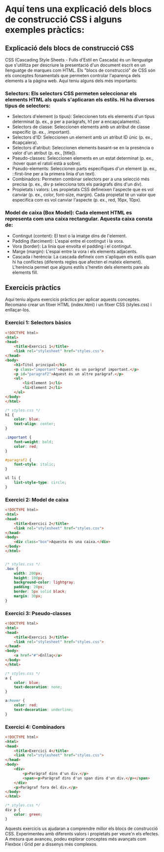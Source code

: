 # Aquí tens una explicació dels blocs de construcció CSS i alguns exemples pràctics:

## Explicació dels blocs de construcció CSS

CSS (Cascading Style Sheets - Fulls d'Estil en Cascada) és un llenguatge que s'utilitza per descriure la presentació d'un document escrit en un llenguatge de marques com HTML. 
Els "blocs de construcció" de CSS són els conceptes fonamentals que permeten controlar l'aparença dels elements a la pàgina web. Aquí teniu alguns dels més importants:

### Selectors: Els selectors CSS permeten seleccionar els elements HTML als quals s'aplicaran els estils. Hi ha diversos tipus de selectors:

- Selectors d'element (o tipus): Seleccionen tots els elements d'un tipus determinat (p. ex., p per a paràgrafs, h1 per a encapçalaments).
- Selectors de classe: Seleccionen elements amb un atribut de classe específic (p. ex., .important).
- Selectors d'ID: Seleccionen un element amb un atribut ID únic (p. ex., #capçalera).
- Selectors d'atribut: Seleccionen elements basant-se en la presència o valor d'un atribut (p. ex., [title]).
- Pseudo-classes: Seleccionen elements en un estat determinat (p. ex., :hover quan el ratolí està a sobre).
- Pseudo-elements: Seleccionen parts específiques d'un element (p. ex., ::first-line per a la primera línia d'un text).
- Combinadors: Permeten combinar selectors per a una selecció més precisa (p. ex., div p selecciona tots els paràgrafs dins d'un div).
- Propietats i valors: Les propietats CSS defineixen l'aspecte que es vol canviar (p. ex., color, font-size, margin). Cada propietat té un valor que especifica com es vol canviar l'aspecte (p. ex., red, 16px, 10px).

### Model de caixa (Box Model): Cada element HTML es representa com una caixa rectangular. Aquesta caixa consta de:

- Contingut (content): El text o la imatge dins de l'element.
- Padding (farciment): L'espai entre el contingut i la vora.
- Vora (border): La línia que envolta el padding i el contingut.
- Marge (margin): L'espai entre la vora i els elements adjacents.
- Cascada i herència: La cascada defineix com s'apliquen els estils quan hi ha conflictes (diferents regles que afecten el mateix element). L'herència permet que alguns estils s'heretin dels elements pare als elements fill.

## Exercicis pràctics

Aquí teniu alguns exercicis pràctics per aplicar aquests conceptes. 
Recomano crear un fitxer HTML (index.html) i un fitxer CSS (styles.css) i enllaçar-los.

### Exercici 1: Selectors bàsics

```HTML
<!DOCTYPE html>
<html>
<head>
    <title>Exercici 1</title>
    <link rel="stylesheet" href="styles.css">
</head>
<body>
    <h1>Títol principal</h1>
    <p class="important">Aquest és un paràgraf important.</p>
    <p id="paragraf2">Aquest és un altre paràgraf.</p>
    <ul>
        <li>Element 1</li>
        <li>Element 2</li>
    </ul>
</body>
</html>
```

```CSS
/* styles.css */
h1 {
    color: blue;
    text-align: center;
}

.important {
    font-weight: bold;
    color: red;
}

#paragraf2 {
    font-style: italic;
}

ul li {
    list-style-type: circle;
}
```

### Exercici 2: Model de caixa

```HTML
<!DOCTYPE html>
<html>
<head>
    <title>Exercici 2</title>
    <link rel="stylesheet" href="styles.css">
</head>
<body>
    <div class="box">Aquesta és una caixa.</div>
</body>
</html>
```

```CSS

/* styles.css */
.box {
    width: 200px;
    height: 100px;
    background-color: lightgray;
    padding: 20px;
    border: 5px solid black;
    margin: 30px;
}
```

### Exercici 3: Pseudo-classes

```HTML
<!DOCTYPE html>
<html>
<head>
    <title>Exercici 3</title>
    <link rel="stylesheet" href="styles.css">
</head>
<body>
    <a href="#">Enllaç</a>
</body>
</html>
```

```CSS
/* styles.css */
a {
    color: blue;
    text-decoration: none;
}

a:hover {
    color: red;
    text-decoration: underline;
}
```

### Exercici 4: Combinadors

```HTML
<!DOCTYPE html>
<html>
<head>
    <title>Exercici 4</title>
    <link rel="stylesheet" href="styles.css">
</head>
<body>
    <div>
        <p>Paràgraf dins d'un div.</p>
        <span><p>Paràgraf dins d'un span dins d'un div.</p></span>
    </div>
    <p>Paràgraf fora del div.</p>
</body>
</html>
```

```CSS
/* styles.css */
div p {
    color: green;
}
```

Aquests exercicis us ajudaran a comprendre millor els blocs de construcció CSS. Experimenteu amb diferents valors i propietats per veure'n els efectes. A mesura que avanceu, podeu explorar conceptes més avançats com Flexbox i Grid per a dissenys més complexos.
